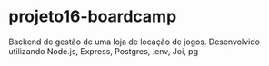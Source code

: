 # projeto16-boardcamp
Backend de gestão de uma loja de locação de jogos. Desenvolvido utilizando Node.js, Express, Postgres, .env, Joi, pg
